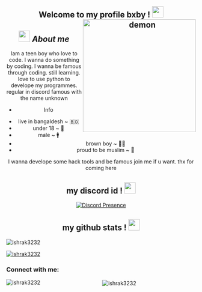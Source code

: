 <div align="center">
<h2> Welcome to my profile bxby ! <img src="https://cdn.discordapp.com/emojis/792387821918355456.gif" width="30px">
 
<img align="right" width=300px alt="demon" src="https://cdn.discordapp.com/emojis/873662771730980925.png" />

## <img src="https://cdn.discordapp.com/emojis/866907882393567242.png" width="30px">&nbsp;***About me***

Iam a teen boy who love to code. I wanna do something by coding. I wanna be famous through coding. still learning. love to use python to develope my programmes. regular in discord famous with the name unknown
 
- Info 
* live in bangaldesh ~ 🇧🇩
* under 18 ~ 🔞
* male ~ 🚹
* brown boy ~ 👦🏾
* proud to be muslim ~ 🕋
 

I wanna develope some hack tools and be famous join me if u want. thx for coming here
  
<div align="center">
<h2> my discord id ! <img src="https://cdn.discordapp.com/emojis/776478630393806888.png" width="30px"></h2>
</div>

[![Discord Presence](https://lanyard.cnrad.dev/api/983946996354252830?borderRadius=20px&idleMessage=Bomming%20your%20Mom&hideStatus=false&bg=000000&hideDiscrim=true)](https://discord.com/users/983946996354252830)
<div align="center">
<h2> my github stats ! <img src="https://cdn.discordapp.com/emojis/873662771730980925.png" width="30px"></h2>
<p align="left"> <img src="https://komarev.com/ghpvc/?username=ishrak3232&label=Profile%20views&color=808080&style=flat" alt="ishrak3232" /> </p>

<p align="left"> <a href="https://github.com/ryo-ma/github-profile-trophy"><img src="https://github-profile-trophy.vercel.app/?username=ishrak3232" alt="ishrak3232" /></a> </p>

<h3 align="left">Connect with me:</h3>
<p align="left">
</p>

<p><img align="left" src="https://github-readme-stats.vercel.app/api/top-langs?username=ishrak3232&show_icons=true&theme=onedark&title_color=f7f7f7&text_color=00e1ff&locale=en&layout=compact" alt="ishrak3232" /></p>

<p>&nbsp;<img align="center" src="https://github-readme-stats.vercel.app/api?username=ishrak3232&show_icons=true&theme=dark&ring_color=26bccc)](https://github.com/anuraghazra/github-readme-stats" alt="ishrak3232" /></p>


